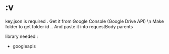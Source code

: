 # :v
key.json is required . Get it from Google Console (Google Drive API) \n
Make folder to get folder id .. And paste it into requestBody parents 

library needed :
- googleapis
